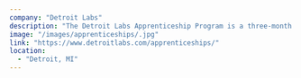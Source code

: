 ```yaml
---
company: "Detroit Labs"
description: "The Detroit Labs Apprenticeship Program is a three-month immersive training experience in software development, mobile development, and quality assurance engineering."
image: "/images/apprenticeships/.jpg"
link: "https://www.detroitlabs.com/apprenticeships/"
location:
  - "Detroit, MI"
---
```

